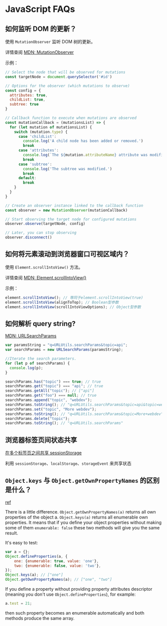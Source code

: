 # JavaScript FAQs

## 如何监听 DOM 的更新？

使用 `MutationObserver` 监听 DOM 树的更新。

详情查阅 [MDN: MutationObserver](https://developer.mozilla.org/zh-CN/docs/Web/API/MutationObserver)

示例：

```js
// Select the node that will be observed for mutations
const targetNode = document.querySelector('#id')

// Options for the observer (which mutations to observe)
const config = {
  attributes: true,
  childList: true,
  subtree: true
}

// Callback function to execute when mutations are observed
const mutationCallback = (mutationsList) => {
  for (let mutation of mutationsList) {
    switch (mutation.type) {
      case 'childList':
        console.log('A child node has been added or removed.')
        break
      case 'attributes':
        console.log(`The ${mutation.attributeName} attribute was modified.`)
        break
      case 'subtree':
        console.log('The subtree was modified.')
        break
      default:
        break
    }
  }
}

// Create an observer instance linked to the callback function
const observer = new MutationObserver(mutationCallback)

// Start observing the target node for configured mutations
observer.observe(targetNode, config)

// Later, you can stop observing
observer.disconnect()
```


## 如何将元素滚动到浏览器窗口可视区域内？

使用 `Element.scrollIntoView()` 方法。

详情查阅 [MDN: Element.scrollIntoView()](https://developer.mozilla.org/zh-CN/docs/Web/API/Element/scrollIntoView)

示例：

```js
element.scrollIntoView(); // 等同于element.scrollIntoView(true) 
element.scrollIntoView(alignToTop); // Boolean型参数 
element.scrollIntoView(scrollIntoViewOptions); // Object型参数
```


## 如何解析 query string?

[MDN: URLSearchParams](https://developer.mozilla.org/en-US/docs/Web/API/URLSearchParams)

```javascript
var paramsString = "q=URLUtils.searchParams&topic=api";
var searchParams = new URLSearchParams(paramsString);

//Iterate the search parameters.
for (let p of searchParams) {
  console.log(p);
}

searchParams.has("topic") === true; // true
searchParams.get("topic") === "api"; // true
searchParams.getAll("topic"); // ["api"]
searchParams.get("foo") === null; // true
searchParams.append("topic", "webdev");
searchParams.toString(); // "q=URLUtils.searchParams&topic=api&topic=webdev"
searchParams.set("topic", "More webdev");
searchParams.toString(); // "q=URLUtils.searchParams&topic=More+webdev"
searchParams.delete("topic");
searchParams.toString(); // "q=URLUtils.searchParams"
```


## 浏览器标签页间状态共享
   
[在多个标签页之间共享 sessionStorage](http://blog.kazaff.me/2016/09/09/%E8%AF%91-%E5%9C%A8%E5%A4%9A%E4%B8%AA%E6%A0%87%E7%AD%BE%E9%A1%B5%E4%B9%8B%E9%97%B4%E5%85%B1%E4%BA%ABsessionStorage/)

利用 `sessionStorage`、`localStorage`、`storageEvent` 来共享状态


## `Object.keys` 与 `Object.getOwnPropertyNames` 的区别是什么？

[ref](https://stackoverflow.com/questions/22658488/object-getownpropertynames-vs-object-keys)

There is a little difference. `Object.getOwnPropertyNames(a)` returns all own properties of the object a. `Object.keys(a)` returns all enumerable own properties. It means that if you define your object properties without making some of them `enumerable: false` these two methods will give you the same result.

It's easy to test:

```javascript
var a = {};
Object.defineProperties(a, {
    one: {enumerable: true, value: 'one'},
    two: {enumerable: false, value: 'two'},
});
Object.keys(a); // ["one"]
Object.getOwnPropertyNames(a); // ["one", "two"]
```

If you define a property without providing property attributes descriptor (meaning you don't use `Object.defineProperties`), for example:

```javascript
a.test = 21;
```

then such property becomes an enumerable automatically and both methods produce the same array.
